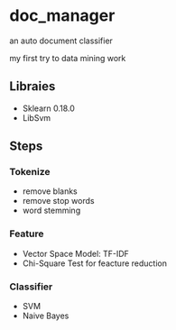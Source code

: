 # doc_manager
an auto document classifier

my first try to data mining work
## Libraies
+ Sklearn 0.18.0
+ LibSvm

## Steps
### Tokenize
+ remove blanks
+ remove stop words
+ word stemming
### Feature
+ Vector Space Model: TF-IDF
+ Chi-Square Test for feacture reduction
### Classifier
+ SVM
+ Naive Bayes

